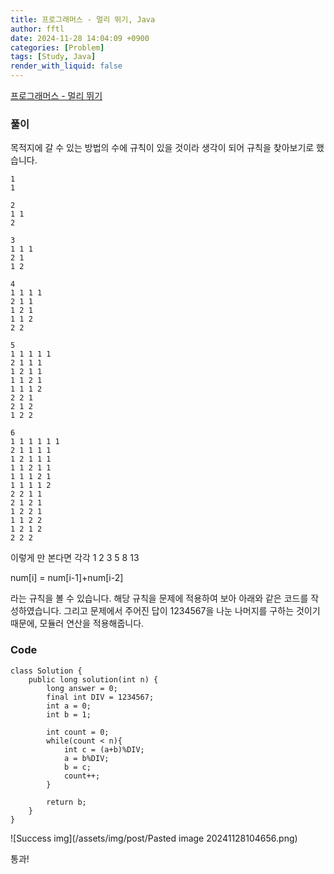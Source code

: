 ```yaml
---
title: 프로그래머스 - 멀리 뛰기, Java
author: fftl
date: 2024-11-28 14:04:09 +0900
categories: [Problem]
tags: [Study, Java]
render_with_liquid: false
---
```


[프로그래머스 - 멀리 뛰기](https://school.programmers.co.kr/learn/courses/30/lessons/12914)


### 풀이

목적지에 갈 수 있는 방법의 수에 규칙이 있을 것이라 생각이 되어 규칙을 찾아보기로 했습니다.

```
1
1

2
1 1
2

3
1 1 1
2 1
1 2

4
1 1 1 1
2 1 1
1 2 1
1 1 2
2 2

5
1 1 1 1 1
2 1 1 1
1 2 1 1
1 1 2 1
1 1 1 2
2 2 1
2 1 2
1 2 2

6
1 1 1 1 1 1
2 1 1 1 1
1 2 1 1 1
1 1 2 1 1
1 1 1 2 1
1 1 1 1 2
2 2 1 1
2 1 2 1
1 2 2 1
1 1 2 2
1 2 1 2
2 2 2
```

이렇게 만 본다면 각각
1 2 3 5 8 13

num[i] = num[i-1]+num[i-2]

라는 규칙을 볼 수 있습니다. 해당 규칙을 문제에 적용하여 보아 아래와 같은 코드를 작성하였습니다. 그리고 문제에서 주어진 답이 1234567을 나눈 나머지를 구하는 것이기 때문에, 모듈러 연산을 적용해줍니다.


### Code

```jave
class Solution {
    public long solution(int n) {
        long answer = 0;
        final int DIV = 1234567;
        int a = 0;
        int b = 1;
        
        int count = 0;
        while(count < n){
            int c = (a+b)%DIV;
            a = b%DIV;
            b = c;
            count++;
        }
        
        return b;
    }
}
```

![Success img](/assets/img/post/Pasted image 20241128104656.png)

통과!